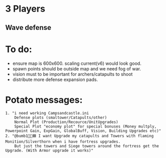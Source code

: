 # 3 Players
## Wave defense

# To do:
- ensure map is 600x600. scaling current(v6) would look good.
- spawn points should be outside map and we need fog of war. 
- vision must to be important for archers/catapults to shoot 
- distribute more defense expansion pads.
# Potato messages:
	1. "i need working Campsandcastle.ini
		Defense plots (smaltower/Catapults/other)
		Normal Plot (Production/Recource/UnitUpgrades)
		Special Plot "economy plot" for special bonuses (Money multply, Powerpoint Gain, ExpGain, GlobalBuff, Vision, Building Upgrades etc)"
	2. "@bumb1🦌💩🟦 I want Upgrade my catapults and Towers with flaming Monition/Silverthorn when i have fortress upgrades.
		But just the towers and Siege towers around the fortress get the Upgrade. (With Armor upgrade it works)"